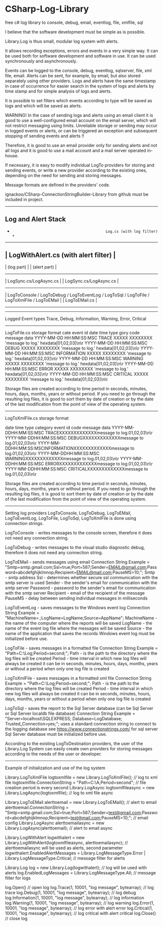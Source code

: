 # CSharp-Log-Library
free c# log library to console, debug, email, eventlog, file, xmlfile, sql

I believe that the software development must be simple as is possible.

Library.Log is thus small, modular log system with alerts.

It allows recording exceptions, errors and events in a very simple way.
It can be used both for software development and software in use.
It can be used synchronously and asynchronously.

Events can be logged to the console, debug, eventlog, sqlserver, file, xml file, email.
Alerts can be sent, for example, by email, but also stored separately using other providers.
Logs and alerts have the same timestamp in case of occurrence for easier search
in the system of logs and alerts by time stamp and for simple analysis of logs and alerts.

It is possible to set filters which events according to type will be saved as logs 
and which will be saved as alerts.

WARNING! In the case of sending logs and alerts using an email client
it is good to use a well-configured email account on the email server,
which will not restrict messaging using limits.
Unreliable storage or sending may occur in
logged events or alerts, or can be triggered an exception
and subsequent stopping of sending events and alerts !!

Therefore, it is good to use an email provider only for sending alerts and not all logs
and it is good to use a mail account and a mail server operated in-house.

If necessary, it is easy to modify individual LogTo providers for storing and sending events,
or write a new provider according to the existing ones, depending on the need for sending and storing messages.

Message formats are defined in the providers' code.

ignackoo/CSharp-ConnectionStringBuilder-Library from github must be included in project.


------------------------------------------------------------------------------------------------------------------------------

Log and Alert Stack
------------------------------------------------------------------------------------------------------------------------------
+                                                Log.cs (with log filter)                                                    +
------------------------------------------------------------------------------------------------------------------------------
|                                           LogWithAlert.cs (with alert filter)                                              |
------------------------------------------------------------------------------------------------------------------------------
|                                           (log part)                                         |  |       (alert part)       |
------------------------------------------------------------------------------------------------  ----------------------------
|                                     LogSync.cs/LogAsync.cs                                   |  |  LogSync.cs/LogAsync.cs  |
------------------------------------------------------------------------------------------------  ----------------------------
| LogToConsole / LogToDebug / LogToEventLog / LogToSql / LogToFile / LogToXmlFile / LogToEMail |  |       LogToEMail.cs      |
------------------------------------------------------------------------------------------------  ----------------------------

------------------------------------------------------------------------------------------------------------------------------

Logged Event types
Trace, Debug, Information, Warning, Error, Critical

------------------------------------------------------------------------------------------------------------------------------

LogToFile.cs storage format
                                    cate  event id
date       time         type        gory  code     message           data
YYYY-MM-DD HH:MM:SS:MSC       TRACE XXXXX XXXXXXXX 'message to log.' hexdata[01,02,03]\n\r
YYYY-MM-DD HH:MM:SS:MSC       DEBUG XXXXX XXXXXXXX 'message to log.' hexdata[01,02,03]\n\r
YYYY-MM-DD HH:MM:SS:MSC INFORMATION XXXXX XXXXXXXX 'message to log.' hexdata[01,02,03]\n\r
YYYY-MM-DD HH:MM:SS:MSC     WARNING XXXXX XXXXXXXX 'message to log.' hexdata[01,02,03]\n\r
YYYY-MM-DD HH:MM:SS:MSC       ERROR XXXXX XXXXXXXX 'message to log.' hexdata[01,02,03]\n\r
YYYY-MM-DD HH:MM:SS:MSC    CRITICAL XXXXX XXXXXXXX 'message to log.' hexdata[01,02,03]\n\r

Storage files are created according to time period in seconds, minutes, hours, days, months, years or without period.
If you need to go through the resulting log files, it is good to sort them by date of creation or by
the date of the last modification from the point of view of the operating system.

------------------------------------------------------------------------------------------------------------------------------

LogToXmlFile.cs storage format
                                                                                  
date                   time                     type                    category                  event id code          message                           data
<Date>YYYY-MM-DD</Date><Time>HH:MM:SS:MSC</Time><Type>      TRACE</Type><Category>XXXXX</Category><Event>XXXXXXXX</Event><Message>message to log.</Message><HexData>01,02,03</HexData>\n\r
<Date>YYYY-MM-DD</Date><Time>HH:MM:SS:MSC</Time><Type>      DEBUG</Type><Category>XXXXX</Category><Event>XXXXXXXX</Event><Message>message to log.</Message><HexData>01,02,03</HexData>\n\r
<Date>YYYY-MM-DD</Date><Time>HH:MM:SS:MSC</Time><Type>INFORMATION</Type><Category>XXXXX</Category><Event>XXXXXXXX</Event><Message>message to log.</Message><HexData>01,02,03</HexData>\n\r
<Date>YYYY-MM-DD</Date><Time>HH:MM:SS:MSC</Time><Type>    WARNING</Type><Category>XXXXX</Category><Event>XXXXXXXX</Event><Message>message to log.</Message><HexData>01,02,03</HexData>\n\r
<Date>YYYY-MM-DD</Date><Time>HH:MM:SS:MSC</Time><Type>      ERROR</Type><Category>XXXXX</Category><Event>XXXXXXXX</Event><Message>message to log.</Message><HexData>01,02,03</HexData>\n\r
<Date>YYYY-MM-DD</Date><Time>HH:MM:SS:MSC</Time><Type>   CRITICAL</Type><Category>XXXXX</Category><Event>XXXXXXXX</Event><Message>message to log.</Message><HexData>01,02,03</HexData>\n\r

Storage files are created according to time period in seconds, minutes, hours, days, months, years or without period.
If you need to go through the resulting log files, it is good to sort them by date of creation or by
the date of the last modification from the point of view of the operating system.

------------------------------------------------------------------------------------------------------------------------------

Setting log providers LogToConsole, LogToDebug, LogToEMail, LogToEventLog, LogToFile, LogToSql, LogToXmlFile
is done using connection strings.

LogToConsole  - writes messages to the console screen, therefore it does not need any connection string.

LogToDebug    - writes messages to the visual studio diagnostic debug, therefore it does not need any connection string.

LogToEMail    - sends messages using email
		    Connection String Example = "Smtp=smtp.gmail.com;Ssl=true;Port=587;Sender=EMAIL@gmail.com;Password=abcdefghijklmnop;Recipient=EMAIL@mail.com;PauseMS=10;";
		    Smtp - smtp address
		    Ssl - determines whether secure ssl communication with the smtp server is used
		    Sender - the sender's email for communication with the smtp server
		    Password - password to the sender's email for communication with the smtp server
		    Recipient - email of the recipient of the message
		    PauseMS - delay between sending individual messages in milliseconds

LogToEventLog - saves messages to the Windows event log
      	Connection String Example = "MachineName=.;LogName=LogName;Source=AppName";
		    MachineName - the name of the computer where the reports will be saved
		    LogName - the name of the event log file where the messages will be saved
		    Source - the name of the application that saves the records
     		Windows event log must be initialized before use.

LogToFile     - saves messages in a formatted file
		    Connection String Example = "Path=C:\\Log;Period=second;";
		    Path - is the path to the directory where the log files will be created
		    Period - time interval in which new log files will always be created
			           it can be in seconds, minutes, hours, days, months, years
                 or without a period when only one log file is created

LogToXmlFile  - saves messages in a formatted xml file
		    Connection String Example = "Path=C:\\Log;Period=second;";
		    Path - is the path to the directory where the log files will be created
		    Period - time interval in which new log files will always be created
			           it can be in seconds, minutes, hours, days, months, years
                 or without a period when only one log file is created

LogToSql      - saves the report to the Sql Server database (can be Sql Server or Sql Server localdb file database)
		    Connection String Example = "Server=localhost\\SQLEXPRESS; Database=LogDatabase; Trusted_Connection=yes;";
		    uses a standard connection string to connect to the logging database
		    see https://www.connectionstrings.com/ for sql server
		    Sql Server database must be initialized before use.


According to the existing LogToDestination providers, the user of the Library.Log System
can easily create own providers for storing messages
according to the needs of the user or developer.

------------------------------------------------------------------------------------------------------------------------------

Example of initialization and use of the log system

Library.LogToXmlFile logtoxmlfile = new Library.LogToXmlFile();           // log to xml file
logtoxmlfile.ConnectionString = "Path=C:\\A;Period=second";               // file creation period is every second
Library.LogAsync logtoxmlfileasync = new Library.LogAsync(logtoxmlfile);  // log to xml file async

Library.LogToEMail alerttoemail = new Library.LogToEMail();               // alert to email
alerttoemail.ConnectionString = "Smtp=smtp.gmail.com;Ssl=true;Port=587;Sender=test@gmail.com;Password=abcdefghijklmnop;Recipient=test@mail.com;PauseMS=10;";  // email config
Library.LogAsync alerttoemailasync = new Library.LogAsync(alerttoemail);  // alert to email async

Library.LogWithAlert logwithalert = new Library.LogWithAlert(logtoxmlfileasync, alerttoemailasync);   // alerttoemailasync will be used as alerts, second parameter
logwithalert.EnabledAlertMessages = Library.LogMessageType.Error | Library.LogMessageType.Critical; // message filter for alerts

Library.Log log = new Library.Log(logwithalert);				  // log will be used with alerts
log.EnabledLogMessages = Library.LogMessageType.All;                      // message filter for logs

log.Open()                                                                // open log
log.Trace(1, 10001, "log message", bytearray);                            // log trace
log.Debug(1, 10001, "log message", bytearray);                            // log debug
log.Information(1, 10001, "log message", bytearray);                      // log information
log.Warning(1, 10001, "log message", bytearray);                          // log warning
log.Error(1, 10001, "log message", bytearray);                            // log error with alert error
log.Critical(1, 10001, "log message", bytearray);                         // log critical with alert critical
log.Close()                                                               // close log

